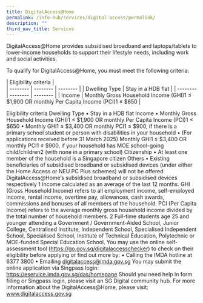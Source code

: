 ```yaml
---
title: DigitalAccess@Home
permalink: /info-hub/services/digital-access/permalink/
description: ""
third_nav_title: Services
---
```

DigitalAccess@Home provides subsidised broadband and laptops/tablets to lower-income households to support their lifestyle needs, including work and social activities.

To qualify for DigitalAccess@Home, you must meet the following criteria:


| Eligibility criteria |<br>
| -------- | -------- | -------- |
| Dwelling Type | Stay in a HDB flat | 
| -------- | -------- | -------- |
| Income | Monthly Gross Household Income (GHI)1 ≤ $1,900 OR monthly Per Capita Income (PCI)1 ≤ $650 | 


Eligibility criteria
Dwelling Type	•	Stay in a HDB flat
Income	•	Monthly Gross Household Income (GHI)1 ≤ $1,900 OR monthly Per Capita Income (PCI)1 ≤ $650
•	Monthly GHI1 ≤ $3,400 OR monthly PCI1 ≤ $900, if there is a primary school student or person with disabilities in your household
•	(For applications received before 31 March 2025) Monthly GHI1 ≤ $3,400 OR monthly PCI1 ≤ $900, if your household has MOE school-going child/children2 (with none in a primary school)
Citizenship	•	At least one member of the household is a Singapore citizen
Others	•	Existing beneficiaries of subsidised broadband or subsidised devices (under either the Home Access or NEU PC Plus schemes) will not be offered DigitalAccess@Home’s subsidised broadband or subsidised devices respectively
1 Income calculated as an average of the last 12 months. GHI (Gross Household Income) refers to all employment income, self-employed income, rental income, overtime pay, allowances, cash awards, commissions and bonuses of all members of the household. PCI (Per Capita Income) refers to the average monthly gross household income divided by the total number of household members.
2 Full-time students age 25 and younger attending a Government / Government-Aided School, Junior College, Centralised Institute, Independent School, Specialised Independent School, Specialised School, Institute of Technical Education, Polytechnic or MOE-funded Special Education School.
You may use the online self-assessment tool (https://go.gov.sg/digitalaccesschecker) to check on their eligibility before applying or find out more by:
•	Calling the IMDA hotline at 6377 3800
•	Emailing digitalaccess@imda.gov.sg
You may submit the online application via Singpass login: https://eservice.imda.gov.sg/das/homepage
Should you need help in form filling or Singpass login, please visit an SG Digital community hub.
For more information about the DigitalAccess@Home, please visit: www.digitalaccess.gov.sg